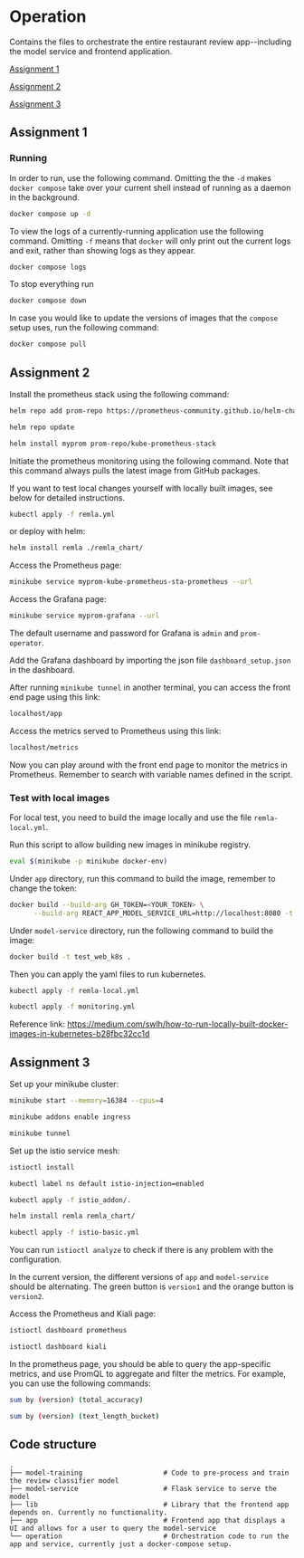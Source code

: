 # Operation

Contains the files to orchestrate the entire restaurant review app--including the model service and frontend application.

[Assignment 1](#a1)

[Assignment 2](#a2)

[Assignment 3](#a3)



## Assignment 1 <a name="a1"></a>

### Running

In order to run, use the following command. Omitting the the `-d` makes `docker compose` take over your current shell instead of running as a daemon in the background.

```bash
docker compose up -d
```

To view the logs of a currently-running application use the following command. Omitting `-f` means that `docker` will only print out the current logs and exit, rather than showing logs as they appear.

```bash
docker compose logs
```

To stop everything run 

```bash
docker compose down
```

In case you would like to update the versions of images that the `compose` setup uses, run the following command:

```bash
docker compose pull
```

## Assignment 2 <a name="a2"></a>
Install the prometheus stack using the following command:
```bash
helm repo add prom-repo https://prometheus-community.github.io/helm-charts

helm repo update

helm install myprom prom-repo/kube-prometheus-stack
```

Initiate the prometheus monitoring using the following command. Note that this command always pulls the latest image from GitHub packages.

If you want to test local changes yourself with locally built images, see below for detailed instructions.



```bash
kubectl apply -f remla.yml
```
or deploy with helm:
```bash
helm install remla ./remla_chart/  
```

Access the Prometheus page:
```bash
minikube service myprom-kube-prometheus-sta-prometheus --url
```

Access the Grafana page:
```bash
minikube service myprom-grafana --url
```

The default username and password for Grafana is `admin` and `prom-operator`.

Add the Grafana dashboard by importing the json file `dashboard_setup.json` in the dashboard.

After running `minikube tunnel` in another terminal, you can access the front end page using this link:
```bash
localhost/app
```

Access the metrics served to Prometheus using this link:
```bash
localhost/metrics
```

Now you can play around with the front end page to monitor the metrics in Prometheus.
Remember to search with variable names defined in the script.



### Test with local images

For local test, you need to build the image locally and use the file `remla-local.yml`.


Run this script to allow building new images in minikube registry.
```bash
eval $(minikube -p minikube docker-env)
```

Under `app` directory, run this command to build the image, remember to change the token:
```bash
docker build --build-arg GH_TOKEN=<YOUR_TOKEN> \
      --build-arg REACT_APP_MODEL_SERVICE_URL=http://localhost:8080 -t test_app_k8s .
```     

Under `model-service` directory, run the following command to build the image:
```bash
docker build -t test_web_k8s .
```  

Then you can apply the yaml files to run kubernetes.
```bash
kubectl apply -f remla-local.yml

kubectl apply -f monitoring.yml
```

Reference link: https://medium.com/swlh/how-to-run-locally-built-docker-images-in-kubernetes-b28fbc32cc1d 


## Assignment 3 <a name="a3"></a>

Set up your minikube cluster:
```bash
minikube start --memory=16384 --cpus=4

minikube addons enable ingress

minikube tunnel
```

Set up the istio service mesh:
```bash
istioctl install

kubectl label ns default istio-injection=enabled

kubectl apply -f istio_addon/.

helm install remla remla_chart/

kubectl apply -f istio-basic.yml
```

You can run `istioctl analyze` to check if there is any problem with the configuration.

In the current version, the different versions of `app` and `model-service` should be alternating.
The green button is `version1` and the orange button is `version2`. 

Access the Prometheus and Kiali page:
```bash
istioctl dashboard prometheus

istioctl dashboard kiali
```

In the prometheus page, you should be able to query the app-specific metrics, and use PromQL to aggregate and filter the metrics.
For example, you can use the following commands:

```bash
sum by (version) (total_accuracy)

sum by (version) (text_length_bucket)
```

## Code structure

    .
    ├── model-training                    # Code to pre-process and train the review classifier model
    ├── model-service                     # Flask service to serve the model
    ├── lib                               # Library that the frontend app depends on. Currently no functionality.
    ├── app                               # Frontend app that displays a UI and allows for a user to query the model-service
    └── operation                         # Orchestration code to run the app and service, currently just a docker-compose setup.
